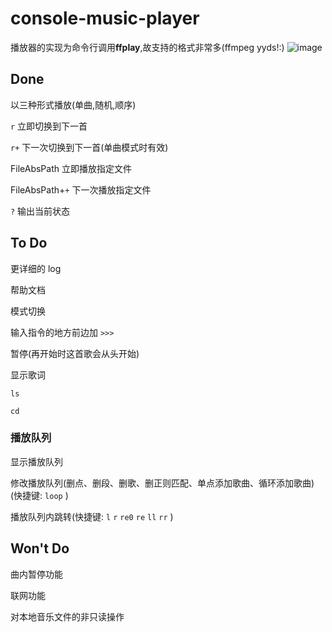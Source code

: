 # console-music-player

播放器的实现为命令行调用**ffplay**,故支持的格式非常多(ffmpeg yyds!:)
![image](https://user-images.githubusercontent.com/80948381/122000181-fd3e0280-cde0-11eb-8a7b-4173f2871dce.png)


## Done

以三种形式播放(单曲,随机,顺序)

`r` 立即切换到下一首

`r+` 下一次切换到下一首(单曲模式时有效)

FileAbsPath 立即播放指定文件

FileAbsPath+`+` 下一次播放指定文件

`?` 输出当前状态

## To Do

更详细的 log

帮助文档

模式切换

输入指令的地方前边加 `>>>`

暂停(再开始时这首歌会从头开始)

显示歌词

`ls`

`cd`

### 播放队列

显示播放队列

修改播放队列(删点、删段、删歌、删正则匹配、单点添加歌曲、循环添加歌曲)(快捷键: `loop` )

播放队列内跳转(快捷键: `l` `r` `re0` `re` `ll` `rr` )

## Won't Do

曲内暂停功能

联网功能

对本地音乐文件的非只读操作
